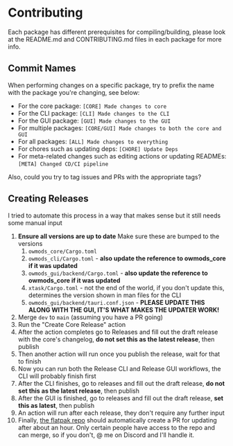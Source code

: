 # Contributing

Each package has different prerequisites for compiling/building, please look at the README.md and CONTRIBUTING.md files in each package for more info.

## Commit Names

When performing changes on a specific package, try to prefix the name with the package you're changing, see below:

- For the core package: `[CORE] Made changes to core`
- For the CLI package: `[CLI] Made changes to the CLI`
- For the GUI package: `[GUI] Made changes to the GUI`
- For multiple packages: `[CORE/GUI] Made changes to both the core and GUI`
- For all packages: `[ALL] Made changes to everything`
- For chores such as updating deps: `[CHORE] Update Deps`
- For meta-related changes such as editing actions or updating READMEs: `[META] Changed CD/CI pipeline`

Also, could you try to tag issues and PRs with the appropriate tags?

## Creating Releases

I tried to automate this process in a way that makes sense but it still needs some manual input

1. **Ensure all versions are up to date** Make sure these are bumped to the versions
   1. `owmods_core/Cargo.toml`
   2. `owmods_cli/Cargo.toml` - **also update the reference to owmods_core if it was updated**
   3. `owmods_gui/backend/Cargo.toml`  - **also update the reference to owmods_core if it was updated**
   4. `xtask/Cargo.toml` - not the end of the world, if you don't update this, determines the version shown in man files for the CLI
   5. `owmods_gui/backend/tauri.conf.json` - **PLEASE UPDATE THIS ALONG WITH THE GUI, IT'S WHAT MAKES THE UPDATER WORK!**
2. Merge `dev` to `main` (assuming you have a PR going)
3. Run the "Create Core Release" action
4. After the action completes go to Releases and fill out the draft release with the core's changelog, **do not set this as the latest release**, then publish
5. Then another action will run once you publish the release, wait for that to finish
6. Now you can run both the Release CLI and Release GUI workflows, the CLI will probably finish first
7. After the CLI finishes, go to releases and fill out the draft release, **do not set this as the latest release**, then publish
8. After the GUI is finished, go to releases and fill out the draft release, **set this as latest**, then publish
9. An action will run after each release, they don't require any further input
10. Finally, [the flatpak repo](https://github.com/flathub/com.outerwildsmods.owmods_gui) should automatically create a PR for updating after about an hour. Only certain people have access to the repo and can merge, so if you don't, @ me on Discord and I'll handle it.
